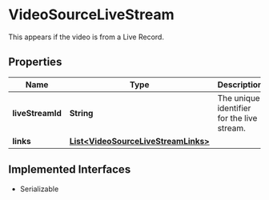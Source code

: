 

# VideoSourceLiveStream

This appears if the video is from a Live Record.
## Properties

Name | Type | Description | Notes
------------ | ------------- | ------------- | -------------
**liveStreamId** | **String** | The unique identifier for the live stream. |  [optional]
**links** | [**List&lt;VideoSourceLiveStreamLinks&gt;**](VideoSourceLiveStreamLinks.md) |  |  [optional]


## Implemented Interfaces

* Serializable


